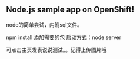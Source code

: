 Node.js sample app on OpenShift!
-----------------
node的简单尝试，内附sql文件。

npm install 添加需要的包
启动方式：node server

可点击主页发表说说测试。。记得上传图片哦
